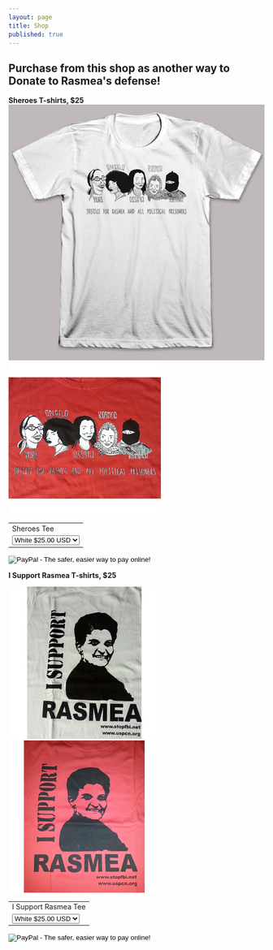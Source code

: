 ```yaml
---
layout: page
title: Shop
published: true
---
```


## Purchase from this shop as another way to Donate to Rasmea's defense! 

**Sheroes T-shirts, $25**
<img src="/assets/img/Sheroes_White.jpg" alt="Sheroes" style="width: 550px;"/>
<img src="/assets/img/Sheroes_Red.jpg" alt="Sheroes" style="width: 300px;"/>

<form target="paypal" action="https://www.paypal.com/cgi-bin/webscr" method="post">
<input type="hidden" name="cmd" value="_s-xclick">
<input type="hidden" name="hosted_button_id" value="7M4MVYPVL35KQ">
<table>
<tr><td><input type="hidden" name="on0" value="Sheroes Tee">Sheroes Tee</td></tr><tr><td><select name="os0">
	<option value="White">White $25.00 USD</option>
	<option value="Red">Red $25.00 USD</option>
</select> </td></tr>
</table>
<input type="hidden" name="currency_code" value="USD">
<input type="image" src="https://www.paypalobjects.com/en_US/i/btn/btn_cart_SM.gif" border="0" name="submit" alt="PayPal - The safer, easier way to pay online!">
<img alt="" border="0" src="https://www.paypalobjects.com/en_US/i/scr/pixel.gif" width="1" height="1">
</form>


**I Support Rasmea T-shirts, $25**

<img src="/assets/img/I_Support_Rasmea_white.jpg" alt="I Support Rasmea" style="width: 300px;"/>
<img src="/assets/img/I_Support_Rasmea_red.jpg" alt="I Support Rasmea" style="width: 300px;"/>

<form target="paypal" action="https://www.paypal.com/cgi-bin/webscr" method="post">
<input type="hidden" name="cmd" value="_s-xclick">
<input type="hidden" name="hosted_button_id" value="6L6M7ZT38QHQE">
<table>
<tr><td><input type="hidden" name="on0" value="I Support Rasmea Tee">I Support Rasmea Tee</td></tr><tr><td><select name="os0">
	<option value="White">White $25.00 USD</option>
	<option value="Red">Red $25.00 USD</option>
</select> </td></tr>
</table>
<input type="hidden" name="currency_code" value="USD">
<input type="image" src="https://www.paypalobjects.com/en_US/i/btn/btn_cart_SM.gif" border="0" name="submit" alt="PayPal - The safer, easier way to pay online!">
<img alt="" border="0" src="https://www.paypalobjects.com/en_US/i/scr/pixel.gif" width="1" height="1">
</form>